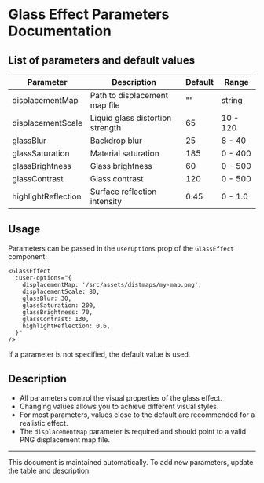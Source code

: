 # Glass Effect Parameters Documentation

## List of parameters and default values

| Parameter             | Description                      | Default | Range     |
| --------------------- | -------------------------------- | ------- | --------- |
| displacementMap       | Path to displacement map file    | ""      | string    |
| displacementScale     | Liquid glass distortion strength | 65      | 10 - 120  |
| glassBlur             | Backdrop blur                    | 25      | 8 - 40    |
| glassSaturation       | Material saturation              | 185     | 0 - 400   |
| glassBrightness       | Glass brightness                 | 60      | 0 - 500   |
| glassContrast         | Glass contrast                   | 120     | 0 - 500   |
| highlightReflection   | Surface reflection intensity     | 0.45    | 0 - 1.0   |

## Usage

Parameters can be passed in the `userOptions` prop of the `GlassEffect` component:

```vue
<GlassEffect
  :user-options="{
    displacementMap: '/src/assets/distmaps/my-map.png',
    displacementScale: 80,
    glassBlur: 30,
    glassSaturation: 200,
    glassBrightness: 70,
    glassContrast: 130,
    highlightReflection: 0.6,
  }"
/>
```

If a parameter is not specified, the default value is used.

## Description

- All parameters control the visual properties of the glass effect.
- Changing values allows you to achieve different visual styles.
- For most parameters, values close to the default are recommended for a realistic effect.
- The `displacementMap` parameter is required and should point to a valid PNG displacement map file.

---

This document is maintained automatically. To add new parameters, update the table and description.
